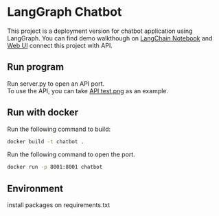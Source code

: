 # LangGraph Chatbot

This project is a deployment version for chatbot application using LangGraph.
You can find demo walkthough on [LangChain Notebook](https://github.com/chinhang0104/LangChain) and [Web UI](https://github.com/chinhang0104/chatbot-web) connect this project with API. 

## Run program
Run server.py to open an API port.  
To use the API, you can take [API test.png](API_test.png) as an example. 

## Run with docker
Run the following command to build:
```bash
docker build -t chatbot .
```
Run the following command to open the port. 
```bash
docker run -p 8001:8001 chatbot
```

## Environment
install packages on requirements.txt
